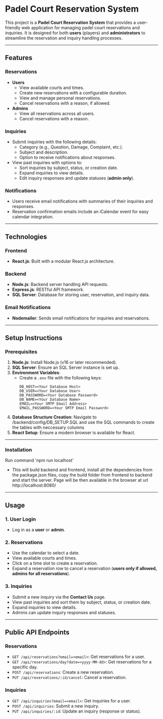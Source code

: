 # Padel Court Reservation System

This project is a **Padel Court Reservation System** that provides a user-friendly web application for managing padel court reservations and inquiries. It is designed for both **users** (players) and **administrators** to streamline the reservation and inquiry handling processes.

---

## Features

### Reservations
- **Users**
  - View available courts and times.
  - Create new reservations with a configurable duration.
  - View and manage personal reservations.
  - Cancel reservations with a reason, if allowed.
- **Admins**
  - View all reservations across all users.
  - Cancel reservations with a reason.

### Inquiries
- Submit inquiries with the following details:
  - Category (e.g., Question, Damage, Complaint, etc.).
  - Subject and description.
  - Option to receive notifications about responses.
- View past inquiries with options to:
  - Sort inquiries by subject, status, or creation date.
  - Expand inquiries to view details.
  - Edit inquiry responses and update statuses (**admin only**).

### Notifications
- Users receive email notifications with summaries of their inquiries and responses.
- Reservation confirmation emails include an iCalendar event for easy calendar integration.

---

## Technologies

### Frontend
- **React.js**: Built with a modular React.js architecture.

### Backend
- **Node.js**: Backend server handling API requests.
- **Express.js**: RESTful API framework.
- **SQL Server**: Database for storing user, reservation, and inquiry data.

### Email Notifications
- **Nodemailer**: Sends email notifications for inquiries and reservations.

---

## Setup Instructions

### Prerequisites
1. **Node.js**: Install Node.js (v16 or later recommended).
2. **SQL Server**: Ensure an SQL Server instance is set up.
3. **Environment Variables**:
   - Create a `.env` file with the following keys:
     ```env
     DB_HOST=<Your Database Host>
     DB_USER=<Your Database User>
     DB_PASSWORD=<Your Database Password>
     DB_NAME=<Your Database Name>
     EMAIL=<Your SMTP Email Address>
     EMAIL_PASSWORD=<Your SMTP Email Password>
     ```
4. **Database Structure Creation**: Navigate to /backend/config/DB_SETUP.SQL and use the SQL commands to create the tables with neccessary columns
4. **React Setup**: Ensure a modern browser is available for React.

---

### Installation

Run command 'npm run localhost'

- This will build backend and frontend, install all the dependencies from the package.json files, copy the build folder from frontend to backend and start the server. Page will be then available in the browser at url http://localhost:8080/
---

## Usage

### 1. User Login
- Log in as a **user** or **admin**.

### 2. Reservations
- Use the calendar to select a date.
- View available courts and times.
- Click on a time slot to create a reservation.
- Expand a reservation row to cancel a reservation (**users only if allowed, admins for all reservations**).

### 3. Inquiries
- Submit a new inquiry via the **Contact Us** page.
- View past inquiries and sort them by subject, status, or creation date.
- Expand inquiries to view details.
- Admins can update inquiry responses and statuses.

---

## Public API Endpoints

### Reservations
- `GET /api/reservations?email=<email>`: Get reservations for a user.
- `GET /api/reservations/day?date=<yyyy-MM-dd>`: Get reservations for a specific day.
- `POST /api/reservations`: Create a new reservation.
- `PUT /api/reservations/:id/cancel`: Cancel a reservation.

### Inquiries
- `GET /api/inquiries?email=<email>`: Get inquiries for a user.
- `POST /api/inquiries`: Submit a new inquiry.
- `PUT /api/inquiries/:id`: Update an inquiry (response or status).
